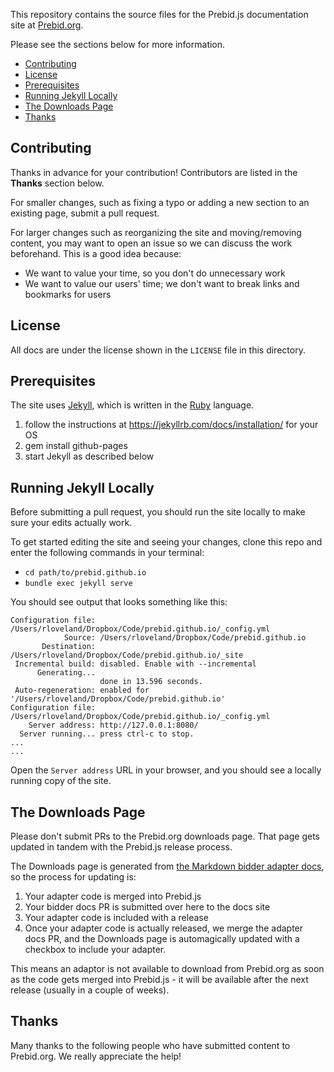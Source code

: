 This repository contains the source files for the Prebid.js documentation site at [Prebid.org](https://prebid.org).

Please see the sections below for more information.

+ [Contributing](#contributing)
+ [License](#license)
+ [Prerequisites](#prerequisites)
+ [Running Jekyll Locally](#running-jekyll-locally)
+ [The Downloads Page](#the-downloads-page)
+ [Thanks](#thanks)

<a name="contributing" />

## Contributing

Thanks in advance for your contribution!  Contributors are listed in the **Thanks** section below.

For smaller changes, such as fixing a typo or adding a new section to an existing page, submit a pull request.

For larger changes such as reorganizing the site and moving/removing content, you may want to open an issue so we can discuss the work beforehand.  This is a good idea because:

+ We want to value your time, so you don't do unnecessary work
+ We want to value our users' time; we don't want to break links and bookmarks for users

<a name="license" />

## License

All docs are under the license shown in the `LICENSE` file in this directory.

<a name="prerequisites" />

## Prerequisites

The site uses [Jekyll](https://jekyllrb.com/), which is written in the [Ruby](https://www.ruby-lang.org/en/) language.

1. follow the instructions at https://jekyllrb.com/docs/installation/ for your OS
1. gem install github-pages
1. start Jekyll as described below

<a name="running-jekyll-locally" />

## Running Jekyll Locally

Before submitting a pull request, you should run the site locally to make sure your edits actually work.

To get started editing the site and seeing your changes, clone this repo and enter the following commands in your terminal:

- `cd path/to/prebid.github.io`
- `bundle exec jekyll serve`

You should see output that looks something like this:

```
Configuration file: /Users/rloveland/Dropbox/Code/prebid.github.io/_config.yml  
            Source: /Users/rloveland/Dropbox/Code/prebid.github.io  
       Destination: /Users/rloveland/Dropbox/Code/prebid.github.io/_site  
 Incremental build: disabled. Enable with --incremental  
      Generating...   
                    done in 13.596 seconds.  
 Auto-regeneration: enabled for '/Users/rloveland/Dropbox/Code/prebid.github.io'  
Configuration file: /Users/rloveland/Dropbox/Code/prebid.github.io/_config.yml  
    Server address: http://127.0.0.1:8080/  
  Server running... press ctrl-c to stop.  
...  
...  
```

Open the `Server address` URL in your browser, and you should see a locally running copy of the site.

## The Downloads Page

Please don't submit PRs to the Prebid.org downloads page. That page gets updated in tandem with the Prebid.js release process.

The Downloads page is generated from [the Markdown bidder adapter docs](https://github.com/prebid/prebid.github.io/tree/master/dev-docs/bidders), so the process for updating is:

1. Your adapter code is merged into Prebid.js
2. Your bidder docs PR is submitted over here to the docs site
3. Your adapter code is included with a release
4. Once your adapter code is actually released, we merge the adapter docs PR, and the Downloads page is automagically updated with a checkbox to include your adapter.

This means an adaptor is not available to download from Prebid.org as soon as the code gets merged into Prebid.js - it will be available after the next release (usually in a couple of weeks).

<a name="thanks" />

## Thanks

Many thanks to the following people who have submitted content to Prebid.org.  We really appreciate the help!
